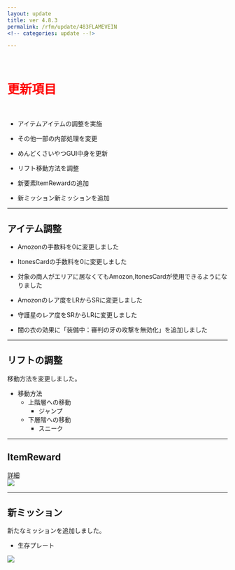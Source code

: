 ```yaml
---
layout: update
title: ver 4.8.3
permalink: /rfm/update/483FLAMEVEIN
<!-- categories: update --!>

---
```

<br>
<h1 id="1"><font color="red">更新項目</font></h1><br>

+ <span class="blue-badge">アイテム</span>アイテムの調整を実施 

+ <span class="blue-badge">その他</span>一部の内部処理を変更 
 
+ <span class="blue-badge">めんどくさいやつGUI</span>中身を更新

+ <span class="blue-badge">リフト</span>移動方法を調整

+ <span class="green-badge">新要素</span>ItemRewardの追加

+ <span class="green-badge">新ミッション</span>新ミッションを追加


----------------------------------------------------
## アイテム調整

+ Amozonの手数料を0に変更しました<br>

+ ItonesCardの手数料を0に変更しました<br>

+ 対象の商人がエリアに居なくてもAmozon,ItonesCardが使用できるようになりました<br>

+ Amozonのレア度をLRからSRに変更しました<br>

+ 守護星のレア度をSRからLRに変更しました<br>

+ 闇の衣の効果に「装備中：審判の牙の攻撃を無効化」を追加しました<br>

----------------------------------------------------
## リフトの調整

移動方法を変更しました。  

+ 移動方法
  + 上階層への移動
    + ジャンプ
  + 下層階への移動
    + スニーク
    
----------------------------------------------------
## ItemReward

[詳細](http://web.njj12.net/rfm/itemreward)<br>
<a><img src="http://web.njj12.net/public/images/rfm/roundVex.png"></a><br>

----------------------------------------------------
## 新ミッション

新たなミッションを追加しました。  

+ 生存プレート  

<a><img src="http://web.njj12.net/public/images/rfm/seizonplate.png"></a><br>


